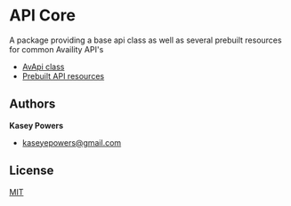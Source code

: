 # API Core

A package providing a base api class as well as several prebuilt resources for common Availity API's

* [AvApi class](src)
* [Prebuilt API resources](src/prebuilt)

## Authors
**Kasey Powers**
* [kaseyepowers@gmail.com](kaseyepowers@gmail.com)

## License
[MIT](../../LICENSE)
